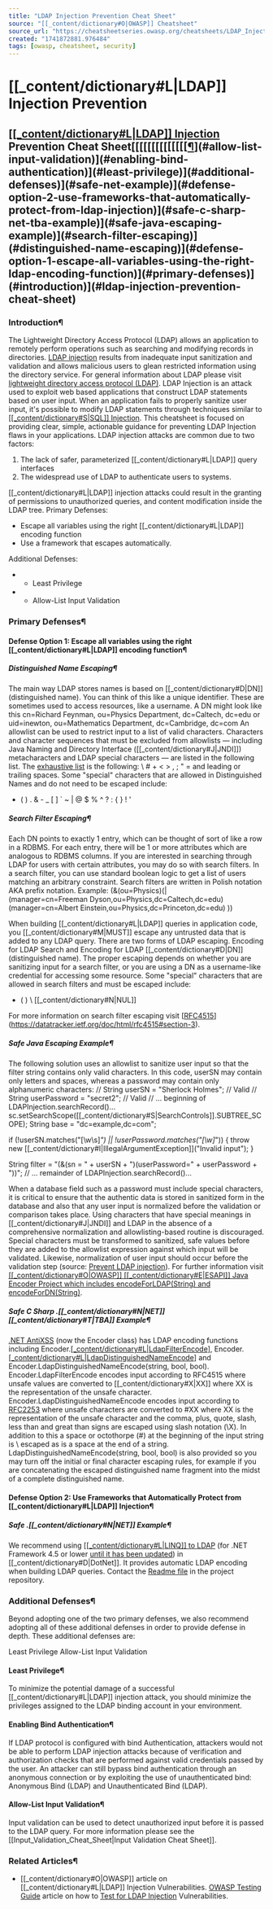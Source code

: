 ```yaml
---
title: "LDAP Injection Prevention Cheat Sheet"
source: "[[_content/dictionary#O|OWASP]] Cheatsheet"
source_url: "https://cheatsheetseries.owasp.org/cheatsheets/LDAP_Injection_Prevention_Cheat_Sheet.html"
created: "1741872881.976484"
tags: [owasp, cheatsheet, security]
---
```

# [[_content/dictionary#L|LDAP]] Injection Prevention

## [[[_content/dictionary#L|LDAP]] Injection](https://owasp.org/www-community/attacks/LDAP_Injection) Prevention Cheat Sheet[[[[[[[[[[[[[[[¶](#related-articles)](#allow-list-input-validation)](#enabling-bind-authentication)](#least-privilege)](#additional-defenses)](#safe-net-example)](#defense-option-2-use-frameworks-that-automatically-protect-from-ldap-injection)](#safe-c-sharp-net-tba-example)](#safe-java-escaping-example)](#search-filter-escaping)](#distinguished-name-escaping)](#defense-option-1-escape-all-variables-using-the-right-ldap-encoding-function)](#primary-defenses)](#introduction)](#ldap-injection-prevention-cheat-sheet)
### Introduction¶
The Lightweight Directory Access Protocol (LDAP) allows an application to remotely perform operations such as searching and modifying records in
directories. [LDAP injection](https://owasp.org/www-community/attacks/LDAP_Injection) results from inadequate input sanitization and validation and allows malicious users to glean restricted information using the
directory service. For general information about LDAP please visit [lightweight directory access protocol (LDAP)](https://www.redhat.com/en/topics/security/what-is-ldap-authentication).
LDAP Injection is an attack used to exploit web based applications that construct LDAP statements based on user input. When an application fails to properly sanitize user input, it's possible to modify LDAP statements through techniques similar to [[[_content/dictionary#S|SQL]] Injection](https://owasp.org/www-community/attacks/SQL_Injection).
This cheatsheet is focused on providing clear, simple, actionable guidance for preventing LDAP Injection flaws in your applications. LDAP injection attacks are common due to two factors:

1. The lack of safer, parameterized [[_content/dictionary#L|LDAP]] query interfaces
2. The widespread use of LDAP to authenticate users to systems.

[[_content/dictionary#L|LDAP]] injection attacks could result in the granting of permissions to unauthorized queries, and content modification inside the LDAP tree.
Primary Defenses:

- Escape all variables using the right [[_content/dictionary#L|LDAP]] encoding function
- Use a framework that escapes automatically.

Additional Defenses:

- - Least Privilege
- - Allow-List Input Validation

### Primary Defenses¶
#### Defense Option 1: Escape all variables using the right [[_content/dictionary#L|LDAP]] encoding function¶
##### Distinguished Name Escaping¶
The main way LDAP stores names is based on [[_content/dictionary#D|DN]] (distinguished name). You can think of this like a unique identifier. These are sometimes used to access resources, like a username.
A DN might look like this
cn=Richard Feynman, ou=Physics Department, dc=Caltech, dc=edu
or
uid=inewton, ou=Mathematics Department, dc=Cambridge, dc=com
An allowlist can be used to restrict input to a list of valid characters. Characters and character sequences that must be excluded from allowlists — including
Java Naming and Directory Interface ([[_content/dictionary#J|JNDI]]) metacharacters and LDAP special characters — are listed in the following list.
The [exhaustive list](https://ldapwiki.com/wiki/Wiki.jsp?page=DN%20Escape%20Values) is the following: \ # + < > , ; " = and leading or trailing spaces.
Some "special" characters that are allowed in Distinguished Names and do not need to be escaped include:
* ( ) . & - _ [ ] ` ~ | @ $ % ^ ? : { } ! '

##### Search Filter Escaping¶
Each DN points to exactly 1 entry, which can be thought of sort of like a row in a RDBMS. For each entry, there will be 1 or more attributes which are analogous to RDBMS columns. If you are interested in searching through LDAP for users with certain attributes, you may do so with search filters.
In a search filter, you can use standard boolean logic to get a list of users matching an arbitrary constraint. Search filters are written in Polish notation AKA prefix notation.
Example:
(&(ou=Physics)(|
(manager=cn=Freeman Dyson,ou=Physics,dc=Caltech,dc=edu)
(manager=cn=Albert Einstein,ou=Physics,dc=Princeton,dc=edu)
))

When building [[_content/dictionary#L|LDAP]] queries in application code, you [[_content/dictionary#M|MUST]] escape any untrusted data that is added to any LDAP query. There are two forms of LDAP escaping. Encoding for LDAP Search and Encoding for LDAP [[_content/dictionary#D|DN]] (distinguished name). The proper escaping depends on whether you are sanitizing input for a search filter, or you are using a DN as a username-like credential for accessing some resource.
Some "special" characters that are allowed in search filters and must be escaped include:
* ( ) \ [[_content/dictionary#N|NUL]]

For more information on search filter escaping visit [[RFC4515](https://tools.ietf.org/search/rfc4515)](https://datatracker.ietf.org/doc/html/rfc4515#section-3).
##### Safe Java Escaping Example¶
The following solution uses an allowlist to sanitize user input so that the filter string contains only valid characters. In this code, userSN may contain
only letters and spaces, whereas a password may contain only alphanumeric characters:
// String userSN = "Sherlock Holmes"; // Valid
// String userPassword = "secret2"; // Valid
// ... beginning of LDAPInjection.searchRecord()...
sc.setSearchScope([[_content/dictionary#S|SearchControls]].SUBTREE_SCOPE);
String base = "dc=example,dc=com";

if (!userSN.matches("[\\w\\s]*") || !userPassword.matches("[\\w]*")) {
 throw new [[_content/dictionary#I|IllegalArgumentException]]("Invalid input");
}

String filter = "(&(sn = " + userSN + ")(userPassword=" + userPassword + "))";
// ... remainder of LDAPInjection.searchRecord()... 

When a database field such as a password must include special characters, it is critical to ensure that the authentic data is stored in sanitized form in the
database and also that any user input is normalized before the validation or comparison takes place. Using characters that have special meanings in [[_content/dictionary#J|JNDI]]
and LDAP in the absence of a comprehensive normalization and allowlisting-based routine is discouraged. Special characters must be transformed to
sanitized, safe values before they are added to the allowlist expression against which input will be validated. Likewise, normalization of user input should
occur before the validation step (source: [Prevent LDAP injection](https://wiki.sei.cmu.edu/confluence/spaces/flyingpdf/pdfpageexport.action?pageId=88487534)).
For further information visit [[[_content/dictionary#O|OWASP]] [[_content/dictionary#E|ESAPI]] Java Encoder Project which includes encodeForLDAP(String) and encodeForDN(String)](https://owasp.org/www-project-java-encoder/).
##### Safe C Sharp .[[_content/dictionary#N|NET]] [[_content/dictionary#T|TBA]] Example¶
[.NET AntiXSS](https://blogs.msdn.microsoft.com/securitytools/2010/09/30/antixss-4-0-released/) (now the Encoder class) has LDAP encoding functions including Encoder.[[_content/dictionary#L|LdapFilterEncode]](string), Encoder.[[_content/dictionary#L|LdapDistinguishedNameEncode]](string) and Encoder.LdapDistinguishedNameEncode(string, bool, bool).
Encoder.LdapFilterEncode encodes input according to RFC4515 where unsafe values are converted to \[[_content/dictionary#X|XX]] where XX is the representation of the unsafe character.
Encoder.LdapDistinguishedNameEncode encodes input according to [RFC2253](https://tools.ietf.org/html/rfc2253) where unsafe characters are converted to #XX where XX is the representation of the unsafe character and the comma, plus, quote, slash, less than and great than signs are escaped using slash notation (\X). In addition to this a space or octothorpe (#) at the beginning of the input string is \ escaped as is a space at the end of a string.
LdapDistinguishedNameEncode(string, bool, bool) is also provided so you may turn off the initial or final character escaping rules, for example if you are concatenating the escaped distinguished name fragment into the midst of a complete distinguished name.
#### Defense Option 2: Use Frameworks that Automatically Protect from [[_content/dictionary#L|LDAP]] Injection¶
##### Safe .[[_content/dictionary#N|NET]] Example¶
We recommend using [[[_content/dictionary#L|LINQ]] to LDAP](https://www.nuget.org/packages/[[_content/dictionary#L|LinqToLdap]]/) (for .NET Framework 4.5 or lower [until it has been updated](https://github.com/madhatter22/LinqToLdap/issues/31)) in [[_content/dictionary#D|DotNet]]. It provides automatic LDAP encoding when building LDAP queries.
Contact the [Readme file](https://github.com/madhatter22/LinqToLdap/blob/master/[[_content/dictionary#R|README]].md) in the project repository.
### Additional Defenses¶
Beyond adopting one of the two primary defenses, we also recommend adopting all of these additional defenses in order to provide defense in depth. These additional defenses are:

Least Privilege
Allow-List Input Validation

#### Least Privilege¶
To minimize the potential damage of a successful [[_content/dictionary#L|LDAP]] injection attack, you should minimize the privileges assigned to the LDAP binding account in your environment.
#### Enabling Bind Authentication¶
If LDAP protocol is configured with bind Authentication, attackers would not be able to perform LDAP injection attacks because of verification
and authorization checks that are performed against valid credentials passed by the user.
An attacker can still bypass bind authentication through an anonymous connection or by exploiting the use of unauthenticated bind: Anonymous Bind (LDAP) and Unauthenticated Bind (LDAP).
#### Allow-List Input Validation¶
Input validation can be used to detect unauthorized input before it is passed to the LDAP query. For more information please see the [[Input_Validation_Cheat_Sheet|Input Validation Cheat Sheet]].
### Related Articles¶

- [[_content/dictionary#O|OWASP]] article on [[_content/dictionary#L|LDAP]] Injection Vulnerabilities.
[OWASP Testing Guide](https://owasp.org/www-project-web-security-testing-guide/) article on how to [Test for LDAP Injection](https://owasp.org/www-project-web-security-testing-guide/stable/4-Web_Application_Security_Testing/07-Input_Validation_Testing/06-Testing_for_LDAP_Injection.html) Vulnerabilities.